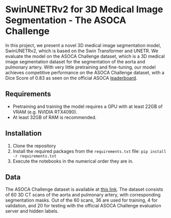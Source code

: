 # SwinUNETRv2 for 3D Medical Image Segmentation - The ASOCA Challenge

In this project, we present a novel 3D medical image segmentation model, SwinUNETRv2, which is based on the Swin Transformer and UNETR. We evaluate the model on the ASOCA Challenge dataset, which is a 3D medical image segmentation dataset for the segmentation of the aorta and pulmonary artery. With very little pretraining and fine-tuning, our model achieves competitive performance on the ASOCA Challenge dataset, with a Dice Score of 0.83 as seen on the official ASOCA [leaderboard](https://asoca.grand-challenge.org/evaluation/challenge/leaderboard/).

## Requirements
- Pretraining and training the model requires a GPU with at least 22GB of VRAM (e.g. NVIDIA RTX4090).
- At least 32GB of RAM is recommended.


## Installation
1. Clone the repository
2. Install the required packages from the `requirements.txt` file:
`pip install -r requirements.txt`
3. Execute the notebooks in the numerical order they are in.

## Data
The ASOCA Challenge dataset is available at [this link](https://asoca.grand-challenge.org/). The dataset consists of 60 3D CT scans of the aorta and pulmonary artery, with corresponding segmentation masks. Out of the 60 scans, 36 are used for training, 4 for validation, and 20 for testing with the official ASOCA Challenge evaluation server and hidden labels.
